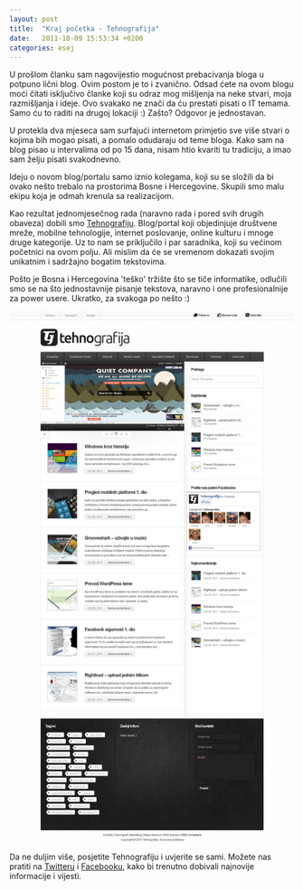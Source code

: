 ```yaml
---
layout: post
title:  "Kraj početka - Tehnografija"
date:   2011-10-09 15:53:34 +0200
categories: esej
---
```

U prošlom članku sam nagovijestio mogućnost prebacivanja bloga u potpuno lični blog. Ovim postom je to i zvanično. Odsad ćete na ovom blogu moći čitati isključivo članke koji su odraz mog mišljenja na neke stvari, moja razmišljanja i ideje. Ovo svakako ne znači da ću prestati pisati o IT temama. Samo ću to raditi na drugoj lokaciji :) Zašto? Odgovor je jednostavan.

U protekla dva mjeseca sam surfajući internetom primjetio sve više stvari o kojima bih mogao pisati, a pomalo odudaraju od teme bloga. Kako sam na blog pisao u intervalima od po 15 dana, nisam htio kvariti tu tradiciju, a imao sam želju pisati svakodnevno.

Ideju o novom blog/portalu samo iznio kolegama, koji su se složili da bi ovako nešto trebalo na prostorima Bosne i Hercegovine. Skupili smo malu ekipu koja je odmah krenula sa realizacijom.

Kao rezultat jednomjesečnog rada (naravno rada i pored svih drugih obaveza) dobili smo [Tehnografiju]. Blog/portal koji objedinjuje društvene mreže, mobilne tehnologije, internet poslovanje, online kulturu i mnoge druge kategorije. Uz to nam se priključilo i par saradnika, koji su većinom početnici na ovom polju. Ali mislim da će se vremenom dokazati svojim unikatnim i sadržajno bogatim tekstovima.

Pošto je Bosna i Hercegovina 'teško' tržište što se tiče informatike, odlučili smo se na što jednostavnije pisanje tekstova, naravno i one profesionalnije za power usere. Ukratko, za svakoga po nešto :)

<img src="/assets/tehnografija_1.jpg" width="600" />

Da ne duljim više, posjetite Tehnografiju i uvjerite se sami. Možete nas pratiti na [Twitteru] i [Facebooku], kako bi trenutno dobivali najnovije informacije i vijesti.

[Tehnografiju]: http://tehnografija.net/
[Twitteru]: https://twitter.com/Tehnografija
[Facebooku]: http://www.facebook.com/tehnografija
